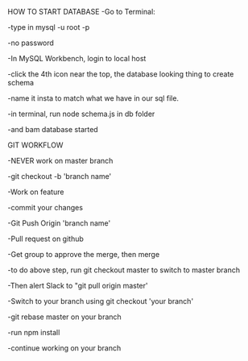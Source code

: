 HOW TO START DATABASE
-Go to Terminal:

-type in mysql -u root -p

-no password

-In MySQL Workbench, login to local host

-click the 4th icon near the top, the database looking thing to create schema

-name it insta to match what we have in our sql file. 

-in terminal, run node schema.js in db folder

-and bam database started



GIT WORKFLOW

-NEVER work on master branch

-git checkout -b 'branch name'

-Work on feature

-commit your changes

-Git Push Origin 'branch name'

-Pull request on github

-Get group to approve the merge, then merge

-to do above step, run git checkout master to switch to master branch

-Then alert Slack to "git pull origin master'


-Switch to your branch using git checkout 'your branch'

-git rebase master on your branch

-run npm install 

-continue working on your branch

